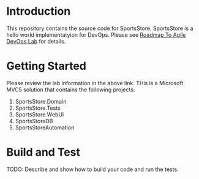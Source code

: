 # Introduction
This repository contains the source code for SportsStore. SportsStore is a hello world implementatyion for DevOps. Please see 
[Roadmap To Agile DevOps Lab](http://roadmaptoagile.com/devops-lab-1) for details.

# Getting Started
Please review the lab information in the above link. THis is a Microsoft MVC5 solution that contains the following projects:
1.	SportsStore.Domain
2.	SportsStore.Tests
3.	SportsStore.WebUi
4.	SportsStoreDB
5.  SportsStoreAutomation

# Build and Test
TODO: Describe and show how to build your code and run the tests. 


